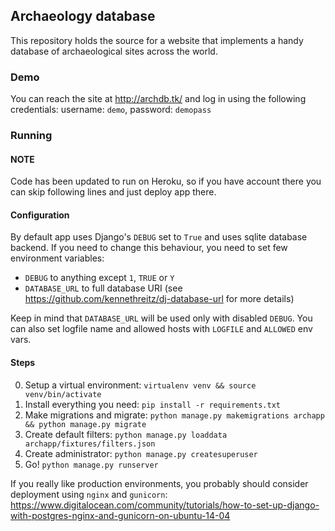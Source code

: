## Archaeology database

This repository holds the source for a website that implements a handy database of archaeological sites across the world. 

### Demo
You can reach the site at http://archdb.tk/ and log in using the following credentials:
username: `demo`, password: `demopass`

### Running

#### NOTE
Code has been updated to run on Heroku, so if you have account there you can
skip following lines and just deploy app there.

#### Configuration
By default app uses Django's `DEBUG` set to `True` and uses sqlite database
backend. If you need to change this behaviour, you need to set few environment
variables:

* `DEBUG` to anything except `1`, `TRUE` or `Y`
* `DATABASE_URL` to full database URI (see https://github.com/kennethreitz/dj-database-url for more details)

Keep in mind that `DATABASE_URL` will be used only with disabled `DEBUG`. You can also set logfile
name and allowed hosts with `LOGFILE` and `ALLOWED` env vars.

#### Steps
0. Setup a virtual environment: `virtualenv venv && source venv/bin/activate`
1. Install everything you need: `pip install -r requirements.txt`
3. Make migrations and migrate: `python manage.py makemigrations archapp && python manage.py migrate`
4. Create default filters: `python manage.py loaddata archapp/fixtures/filters.json`
5. Create administrator: `python manage.py createsuperuser`
6. Go! `python manage.py runserver`

If you really like production environments, you probably should consider deployment using `nginx` and `gunicorn`:
https://www.digitalocean.com/community/tutorials/how-to-set-up-django-with-postgres-nginx-and-gunicorn-on-ubuntu-14-04
